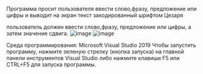 Программа просит пользователя ввести слово,фразу, предложение или цифры и выводит на экран текст закодированный шрифтом Цезаря

пользователь должен ввести слово,фразу, предложение или цифры, а затем значение сдвига.
![image](https://user-images.githubusercontent.com/90563473/137639213-6fd774ae-85d3-4110-8e8e-fe8106e34bcb.png)
![image](https://user-images.githubusercontent.com/90563473/137639284-a8a91a0f-764b-4069-b2d2-943275e71dc2.png)

Среда программирования: Microsoft Visual Studio 2019 Чтобы запустить программу, нажмите зеленую стрелку (кнопка запуска) на главной панели инструментов Visual Studio либо нажмите клавиши F5 или CTRL+F5 для запуска программы.
